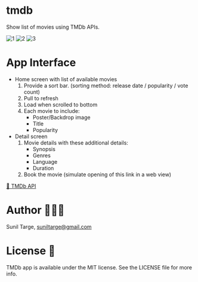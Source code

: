 # tmdb
Show list of movies using TMDb APIs.

![1](https://user-images.githubusercontent.com/13430019/139540594-b5344493-d898-483d-9b9b-e038966241f6.png)
![2](https://user-images.githubusercontent.com/13430019/139540596-ee9e3ef4-bbbb-4f14-9937-00bf7e66c9a4.png)
![3](https://user-images.githubusercontent.com/13430019/139540598-afdb2f60-d854-4d37-84c2-b8c9053ae351.png)


# App Interface
- Home screen with list of available movies
    1. Provide a sort bar. (sorting method: release date / popularity / vote count)
    2. Pull to refresh
    3. Load when scrolled to bottom
    4. Each movie to include:
        - Poster/Backdrop image
        - Title
        - Popularity
- Detail screen
    1. Movie details with these additional details:
        - Synopsis
        - Genres
        - Language
        - Duration
   2. Book the movie (simulate opening of this link in a web view)

[🔗 TMDb API](https://developers.themoviedb.org/3)

# Author 👨🏻‍💻

Sunil Targe, suniltarge@gmail.com

# License 📝

TMDb app is available under the MIT license. See the LICENSE file for more info.

